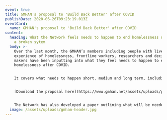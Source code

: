 ```yaml
---
event: true
title: GMHAN's proposal to 'Build Back Better' after COVID
publishDate: 2020-06-26T09:23:19.013Z
eventCard:
  name: GMHAN's proposal to 'Build Back Better' after COVID
content:
  heading: What the Network feels needs to happen to end homelessness not rebuild
    a broken sytem
  body: >-
    Over the last month, the GMHAN’s members including people with lived
    experience of homelessness, frontline workers, researchers and decision
    makers have been inputting into what they feel needs to happen to end
    homelessness after COVID. 


    It covers what needs to happen short, medium and long term, including national policy asks and actions at Local and Combined Authority levels. We are now asking everyone with a stake in making this happen to raise and discuss in your own fields and forums or share on your own platforms. Our next full Network event is taking place on [September 9th](https://www.gmhan.net/news-and-events/full-network-meeting-september/) where we will be reviewing progress and would warmly welcome your input into the review we conduct then.


    [Download the proposal here](https://www.gmhan.net/assets/uploads/gmhan-building-back-better-proposal.pdf), and if you have any comments, feedback, or actions you can do to contribute, contact [gmhan@streetsupport.net](mailto:gmhan@streetsupport.net).


    The Network has also developed a paper outlining what will be needed to resource it's activities over coming months and years. You can read that paper [here](https://www.gmhan.net/assets/uploads/gmhan-resourcing.pdf).
  image: /assets/uploads/gmhan-header.jpg
---
```

